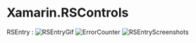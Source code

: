 # Xamarin.RSControls

RSEntry :
![RSEntryGif](https://user-images.githubusercontent.com/50323773/214627247-7a8b6c95-0269-4972-b529-4c5d8683783f.gif)
![ErrorCounter](https://user-images.githubusercontent.com/50323773/214630413-a16ac8d1-593e-49be-bbfd-36b99b5906e9.gif)
![RSEntryScreenshots](https://user-images.githubusercontent.com/50323773/214616459-c4b361b4-04a9-415a-b0b4-72e6d0689b95.jpg)
